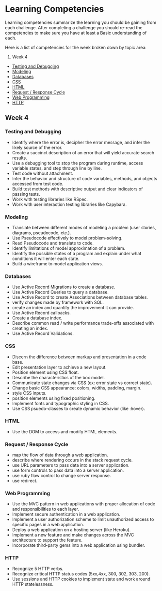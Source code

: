 # Learning Competencies

Learning competencies summarize the learning you should be gaining from each challenge.  After completing a challenge you should re-read the competencies to make sure you have at least a Basic understanding of each.

Here is a list of competencies for the week broken down by topic area:

1. Week 4
  - [Testing and Debugging](#testing-and-debugging)
  - [Modeling](#modeling)
  - [Databases](#databases)
  - [CSS](#css)
  - [HTML](#html)
  - [Request / Response Cycle](#request--response-cycle)
  - [Web Programming](#web-programming)
  - [HTTP](#http)

## Week 4

### Testing and Debugging

- Identify where the error is, decipher the error message, and infer the likely source of the error.
- Create a succinct description of an error that will yield accurate search results.
- Use a debugging tool to stop the program during runtime, access variable states, and step through line by line.
- Test code without attachment.
- Infer the behavior and structure of code variables, methods, and objects accessed from test code.
- Build test methods with descriptive output and clear indicators of passing tests.
- Work with testing libraries like RSpec.
- Work with user interaction testing libraries like Capybara.

### Modeling

- Translate between different modes of modeling a problem (user stories, diagrams, pseudocode, etc.).
- Use Pseudocode effectively to model problem-solving.
- Read Pseudocode and translate to code.
- Identify limitations of model approximation of a problem.
- Identify the possible states of a program and explain under what conditions it will enter each state.
- Build a wireframe to model application views.

### Databases

- Use Active Record Migrations to create a database.
- Use Active Record Queries to query a database.
- Use Active Record to create Associations between database tables.
- verify changes made by framework with SQL.
- create an index and quantify the improvement it can provide.
- Use Active Record callbacks.
- Create a database index.
- Describe common read / write performance trade-offs associated with creating an index.
- Use Active Record Validations.

### CSS

- Discern the difference between markup and presentation in a code base.
- Edit presentation layer to achieve a new layout.
- Position element using CSS float.
- Describe the characteristics of the box model.
- Communicate state changes via CSS (ex: error state vs correct state).
- Change basic CSS appearance: colors, widths, padding, margin.
- style CSS inputs.
- position elements using fixed positioning.
- Implement fonts and typographic styling in CSS.
- Use CSS psuedo-classes to create dynamic behavior (like :hover).

### HTML

- Use the DOM to access and modify HTML elements.

### Request / Response Cycle

- map the flow of data through a web application.
- describe where rendering occurs in the stack request cycle.
- use URL parameters to pass data into a server application.
- use form controls to pass data into a server application.
- use ruby flow control to change server response.
- use redirect.

### Web Programming

- Use the MVC pattern in web applications with proper allocation of code and responsibilities to each layer.
- Implement secure authentication in a web application.
- Implement a user authorization scheme to limit unauthorized access to specific pages in a web application.
- Deploy a web application on a hosting server (like Heroku).
- Implement a new feature and make changes across the MVC architecture to support the feature.
- Incorporate third-party gems into a web application using bundler.

### HTTP

- Recognize 5 HTTP verbs.
- Recognize critical HTTP status codes (5xx,4xx, 300, 302, 303, 200).
- Use sessions and HTTP cookies to implement state and work around HTTP statelessness.
